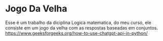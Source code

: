 # Jogo Da Velha
Esse é um trabalho da diciplina Logica matematica, do meu curso, ele consiste em um jogo da velha com as respostas baseadas em conjuntos.
https://www.geeksforgeeks.org/how-to-use-chatgpt-api-in-python/
